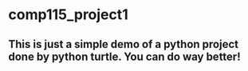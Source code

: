 # comp115_project1

## This is just a simple demo of a python project done by python turtle. You can do way better!
